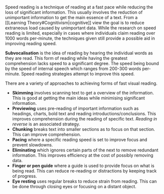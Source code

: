 Speed reading is a technique of reading at a fast pace while reducing the loss of significant information. This usually involves the reduction of unimportant information to get the main essence of a text. From a [[Learning Theory#Cognitivism|cognitive]] view the goal is to reduce extraneous load caused by unimportant data. While the research on speed reading is limited, especially in cases where individuals claim reading over 1000 words per-minute, the techniques given still provide a possible aid in improving reading speed.

**Subvocalisation** is the idea of reading by hearing the individual words as they are read. This form of reading while having the greatest comprehension lacks speed to a significant degree. The speed being bound by the speed of internal speech which ranges from 200-300 words per-minute. Speed reading strategies attempt to improve this speed.

There are a variety of approaches to achieving forms of fast visual reading. 
- **Skimming** involves scanning text to get a overview of the information. This is good at getting the main ideas while minimising significant information.
- **Previewing** uses pre-reading of important information such as headings, charts, bold text and reading introductions/conclusions. This improves comprehension during the reading of specific text. *Reading in reverse* is an associated strategy.
- **Chunking** breaks text into smaller sections as to focus on that section. This can improve comprehension.
- **Pacing** where a specific reading speed is set to improve focus and prevent slowdowns.
- **Eliminating** which ignores certain parts of the next to remove redundant information. This improves efficiency at the cost of possibly removing data.
- **Finger or pen guide** where a guide is used to provide focus on what is being read. This can reduce re-reading or distractions by keeping track of progress.
- **Eye resting** uses regular breaks to reduce strain from reading. This can be done through closing eyes or focusing on a distant object.